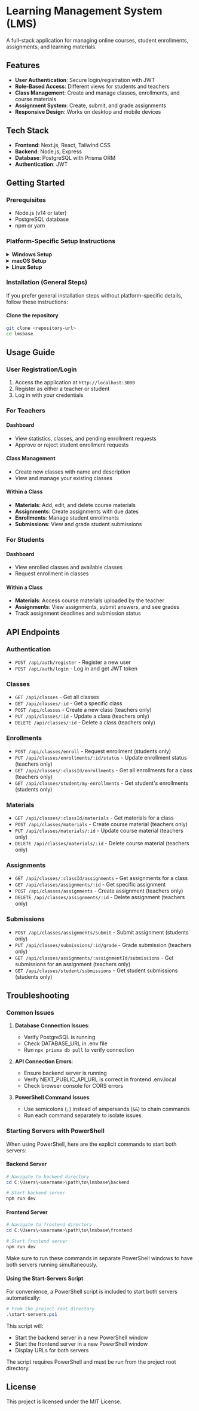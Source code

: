 # Learning Management System (LMS)

A full-stack application for managing online courses, student enrollments, assignments, and learning materials.

## Features

- **User Authentication**: Secure login/registration with JWT
- **Role-Based Access**: Different views for students and teachers
- **Class Management**: Create and manage classes, enrollments, and course materials
- **Assignment System**: Create, submit, and grade assignments
- **Responsive Design**: Works on desktop and mobile devices

## Tech Stack

- **Frontend**: Next.js, React, Tailwind CSS
- **Backend**: Node.js, Express
- **Database**: PostgreSQL with Prisma ORM
- **Authentication**: JWT

## Getting Started

### Prerequisites

- Node.js (v14 or later)
- PostgreSQL database
- npm or yarn

### Platform-Specific Setup Instructions

<details>
<summary><b>Windows Setup</b></summary>

#### PostgreSQL Setup (Windows)

1. Download and install PostgreSQL from [the official website](https://www.postgresql.org/download/windows/)
2. During installation, set a password for the 'postgres' user
3. After installation, create a database:
   ```
   # Open Command Prompt as administrator
   psql -U postgres
   # Enter your password when prompted
   CREATE DATABASE lms;
   \q
   ```
4. Update your `.env` file with your credentials:
   ```
   DATABASE_URL="postgresql://postgres:your_password@localhost:5432/lms?schema=public"
   ```

#### Backend Setup (Windows)

1. Navigate to the backend directory:

```powershell
cd .\backend
```

2. Install dependencies:

```powershell
npm install
```

3. Setup environment variables:
   Create a `.env` file in the backend directory with the following contents:

```
DATABASE_URL="postgresql://postgres:your_password@localhost:5432/lms?schema=public"
JWT_SECRET="your-secret-key"
PORT=3001
```

4. Run database migrations:

```powershell
npx prisma migrate dev
```

5. Seed the database (optional):

```powershell
npx prisma db seed
```

6. Start the backend server:

```powershell
npm run dev
```

#### Frontend Setup (Windows)

1. Open a new PowerShell window and navigate to the frontend directory:

```powershell
cd C:\path\to\lmsbase\frontend
```

2. Install dependencies:

```powershell
npm install
```

3. Setup environment variables:
   Create a `.env.local` file in the frontend directory with the following contents:

```
NEXT_PUBLIC_API_URL="http://localhost:3001"
```

4. Start the frontend development server:

```powershell
npm run dev
```

#### Using the Start-Servers Script (Windows)

For convenience, you can use the included PowerShell script to start both servers:

```powershell
# From the project root directory
.\start-servers.ps1
```

**Note:** PowerShell doesn't support the `&&` operator for command chaining like bash. Use separate commands or the provided script instead.
</details>

<details>
<summary><b>macOS Setup</b></summary>

#### PostgreSQL Setup (macOS)

1. Install PostgreSQL using Homebrew:
   ```bash
   brew install postgresql
   brew services start postgresql
   ```
2. Create a database:
   ```bash
   psql postgres
   CREATE DATABASE lms;
   \q
   ```
3. Update your `.env` file with your credentials:
   ```
   DATABASE_URL="postgresql://postgres:@localhost:5432/lms?schema=public"
   ```

#### Backend Setup (macOS)

1. Navigate to the backend directory:

```bash
cd backend
```

2. Install dependencies:

```bash
npm install
```

3. Setup environment variables:
   Create a `.env` file in the backend directory:

```bash
echo 'DATABASE_URL="postgresql://postgres:@localhost:5432/lms?schema=public"
JWT_SECRET="your-secret-key"
PORT=5000' > .env
```

4. Run database migrations:

```bash
npx prisma migrate dev
```

5. Seed the database (optional):

```bash
npx prisma db seed
```

6. Start the backend server:

```bash
npm run dev
```

#### Frontend Setup (macOS)

1. Open a new terminal window and navigate to the frontend directory:

```bash
cd /path/to/lmsbase/frontend
```

2. Install dependencies:

```bash
npm install
```

3. Setup environment variables:
   Create a `.env.local` file in the frontend directory:

```bash
echo 'NEXT_PUBLIC_API_URL="http://localhost:5000"' > .env.local
```

4. Start the frontend development server:

```bash
npm run dev
```

#### Using a Bash Script (macOS)

For convenience, you can create a bash script to start both servers. Create a file named `start-servers.sh` in the project root:

```bash
#!/bin/bash

# Start backend server
echo "Starting backend server..."
cd "$(dirname "$0")/backend" && npm run dev &

# Wait a moment for backend to initialize
sleep 2

# Start frontend server
echo "Starting frontend server..."
cd "$(dirname "$0")/frontend" && npm run dev &

echo "Servers started successfully!"
echo "- Backend: http://localhost:5000"
echo "- Frontend: http://localhost:5000"
echo "Press Ctrl+C to stop both servers."

wait
```

Make it executable and run it:

```bash
chmod +x start-servers.sh
./start-servers.sh
```
</details>

<details>
<summary><b>Linux Setup</b></summary>

#### PostgreSQL Setup (Ubuntu/Debian)

1. Install PostgreSQL:
   ```bash
   sudo apt update
   sudo apt install postgresql postgresql-contrib
   sudo systemctl start postgresql
   sudo systemctl enable postgresql
   ```
2. Create a database:
   ```bash
   sudo -u postgres psql
   CREATE DATABASE lms;
   \q
   ```
3. Update your `.env` file with your credentials:
   ```
   DATABASE_URL="postgresql://postgres:@localhost:5432/lms?schema=public"
   ```

#### Backend Setup (Linux)

1. Navigate to the backend directory:

```bash
cd backend
```

2. Install dependencies:

```bash
npm install
```

3. Setup environment variables:
   Create a `.env` file in the backend directory:

```bash
echo 'DATABASE_URL="postgresql://postgres:@localhost:5432/lms?schema=public"
JWT_SECRET="your-secret-key"
PORT=5000' > .env
```

4. Run database migrations:

```bash
npx prisma migrate dev
```

5. Seed the database (optional):

```bash
npx prisma db seed
```

6. Start the backend server:

```bash
npm run dev
```

#### Frontend Setup (Linux)

1. Open a new terminal window and navigate to the frontend directory:

```bash
cd /path/to/lmsbase/frontend
```

2. Install dependencies:

```bash
npm install
```

3. Setup environment variables:
   Create a `.env.local` file in the frontend directory:

```bash
echo 'NEXT_PUBLIC_API_URL="http://localhost:5000"' > .env.local
```

4. Start the frontend development server:

```bash
npm run dev
```

#### Using a Bash Script (Linux)

For convenience, you can create a bash script to start both servers. Create a file named `start-servers.sh` in the project root:

```bash
#!/bin/bash

# Start backend server
echo "Starting backend server..."
cd "$(dirname "$0")/backend" && npm run dev &

# Wait a moment for backend to initialize
sleep 2

# Start frontend server
echo "Starting frontend server..."
cd "$(dirname "$0")/frontend" && npm run dev &

echo "Servers started successfully!"
echo "- Backend: http://localhost:5000"
echo "- Frontend: http://localhost:5000"
echo "Press Ctrl+C to stop both servers."

wait
```

Make it executable and run it:

```bash
chmod +x start-servers.sh
./start-servers.sh
```
</details>

### Installation (General Steps)

If you prefer general installation steps without platform-specific details, follow these instructions:

#### Clone the repository

```bash
git clone <repository-url>
cd lmsbase
```

## Usage Guide

### User Registration/Login

1. Access the application at `http://localhost:3000`
2. Register as either a teacher or student
3. Log in with your credentials

### For Teachers

#### Dashboard

- View statistics, classes, and pending enrollment requests
- Approve or reject student enrollment requests

#### Class Management

- Create new classes with name and description
- View and manage your existing classes

#### Within a Class

- **Materials**: Add, edit, and delete course materials
- **Assignments**: Create assignments with due dates
- **Enrollments**: Manage student enrollments
- **Submissions**: View and grade student submissions

### For Students

#### Dashboard

- View enrolled classes and available classes
- Request enrollment in classes

#### Within a Class

- **Materials**: Access course materials uploaded by the teacher
- **Assignments**: View assignments, submit answers, and see grades
- Track assignment deadlines and submission status

## API Endpoints

### Authentication

- `POST /api/auth/register` - Register a new user
- `POST /api/auth/login` - Log in and get JWT token

### Classes

- `GET /api/classes` - Get all classes
- `GET /api/classes/:id` - Get a specific class
- `POST /api/classes` - Create a new class (teachers only)
- `PUT /api/classes/:id` - Update a class (teachers only)
- `DELETE /api/classes/:id` - Delete a class (teachers only)

### Enrollments

- `POST /api/classes/enroll` - Request enrollment (students only)
- `PUT /api/classes/enrollments/:id/status` - Update enrollment status (teachers only)
- `GET /api/classes/:classId/enrollments` - Get all enrollments for a class (teachers only)
- `GET /api/classes/student/my-enrollments` - Get student's enrollments (students only)

### Materials

- `GET /api/classes/:classId/materials` - Get materials for a class
- `POST /api/classes/materials` - Create course material (teachers only)
- `PUT /api/classes/materials/:id` - Update course material (teachers only)
- `DELETE /api/classes/materials/:id` - Delete course material (teachers only)

### Assignments

- `GET /api/classes/:classId/assignments` - Get assignments for a class
- `GET /api/classes/assignments/:id` - Get specific assignment
- `POST /api/classes/assignments` - Create assignment (teachers only)
- `DELETE /api/classes/assignments/:id` - Delete assignment (teachers only)

### Submissions

- `POST /api/classes/assignments/submit` - Submit assignment (students only)
- `PUT /api/classes/submissions/:id/grade` - Grade submission (teachers only)
- `GET /api/classes/assignments/:assignmentId/submissions` - Get submissions for an assignment (teachers only)
- `GET /api/classes/student/submissions` - Get student submissions (students only)

## Troubleshooting

### Common Issues

1. **Database Connection Issues**:
   - Verify PostgreSQL is running
   - Check DATABASE_URL in .env file
   - Run `npx prisma db pull` to verify connection

2. **API Connection Errors**:
   - Ensure backend server is running
   - Verify NEXT_PUBLIC_API_URL is correct in frontend .env.local
   - Check browser console for CORS errors

3. **PowerShell Command Issues**:
   - Use semicolons (`;`) instead of ampersands (`&&`) to chain commands
   - Run each command separately to isolate issues

### Starting Servers with PowerShell

When using PowerShell, here are the explicit commands to start both servers:

#### Backend Server
```powershell
# Navigate to backend directory
cd C:\Users\<username>\path\to\lmsbase\backend

# Start backend server
npm run dev
```

#### Frontend Server
```powershell
# Navigate to frontend directory
cd C:\Users\<username>\path\to\lmsbase\frontend

# Start frontend server  
npm run dev
```

Make sure to run these commands in separate PowerShell windows to have both servers running simultaneously.

#### Using the Start-Servers Script

For convenience, a PowerShell script is included to start both servers automatically:

```powershell
# From the project root directory
.\start-servers.ps1
```

This script will:
- Start the backend server in a new PowerShell window
- Start the frontend server in a new PowerShell window
- Display URLs for both servers

The script requires PowerShell and must be run from the project root directory.

## License

This project is licensed under the MIT License. 
